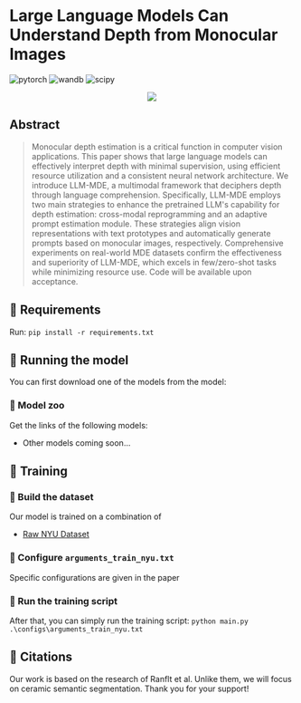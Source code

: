 # Large Language Models Can Understand Depth from Monocular Images

![pytorch](https://img.shields.io/badge/pytorch-v1.10-green.svg?style=plastic)
![wandb](https://img.shields.io/badge/wandb-v0.12.10-blue.svg?style=plastic)
![scipy](https://img.shields.io/badge/scipy-v1.7.3-orange.svg?style=plastic)

<!-- ![presentation](https://i.ibb.co/rbySmMc/DL-FOD-POSTER-1.png) -->

<p align="center">
  <img src="images/pull_figure.png"/>
</p>

<!-- > Input image taken from: https://koboguide.com/how-to-improve-portrait-photography/ -->

## Abstract

<!-- Recent works have shown that in the real world, humans
rely on the image obtained by their left and right eyes in order to estimate depths of surrounding objects. Thus, -->
>Monocular depth estimation is a critical function in computer vision applications. This paper shows that large language models can effectively interpret depth with minimal supervision, using efficient resource utilization and a consistent neural network architecture. We introduce LLM-MDE, a multimodal framework that deciphers depth through language comprehension. Specifically, LLM-MDE employs two main strategies to enhance the pretrained LLM's capability for depth estimation: cross-modal reprogramming and an adaptive prompt estimation module. These strategies align vision representations with text prototypes and automatically generate prompts based on monocular images, respectively. Comprehensive experiments on real-world MDE datasets confirm the effectiveness and superiority of LLM-MDE, which excels in few/zero-shot tasks while minimizing resource use. Code will be available upon acceptance.


## :pushpin: Requirements

Run: ``` pip install -r requirements.txt ```

## :rocket: Running the model

You can first download one of the models from the model:

### :bank: Model zoo

Get the links of the following models:

+ Other models coming soon...

## :hammer: Training

### :wrench: Build the dataset

Our model is trained on a combination of
+ [Raw NYU Dataset](https://cs.nyu.edu/~fergus/datasets/nyu_depth_v2.html)


### :pencil: Configure ```arguments_train_nyu.txt```

Specific configurations are given in the paper

### :nut_and_bolt: Run the training script
After that, you can simply run the training script: ```python main.py .\configs\arguments_train_nyu.txt```


## :scroll: Citations

Our work is based on the research of Ranflt et al. Unlike them, we will focus on ceramic semantic segmentation. Thank you for your support!
